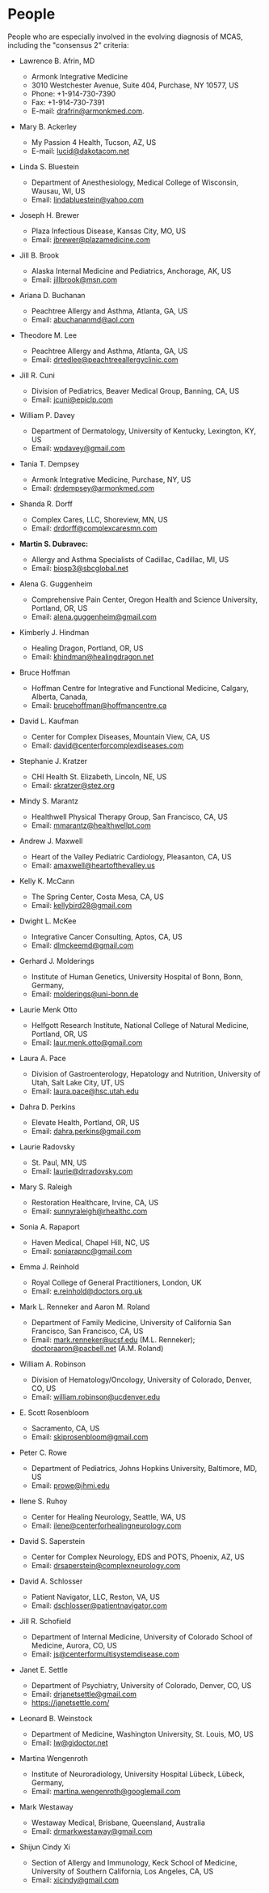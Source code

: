 # People

People who are especially involved in the evolving diagnosis of MCAS, including the "consensus 2" criteria:

* Lawrence B. Afrin, MD

  * Armonk Integrative Medicine
  * 3010 Westchester Avenue, Suite 404, Purchase, NY 10577, US
  * Phone: +1-914-730-7390
  * Fax: +1-914-730-7391
  * E-mail: drafrin@armonkmed.com.

* Mary B. Ackerley

  * My Passion 4 Health, Tucson, AZ, US
  * E-mail: lucid@dakotacom.net

* Linda S. Bluestein

  * Department of Anesthesiology, Medical College of Wisconsin, Wausau, WI, US
  * Email: lindabluestein@yahoo.com

* Joseph H. Brewer

  * Plaza Infectious Disease, Kansas City, MO, US
  * Email: jbrewer@plazamedicine.com

* Jill B. Brook

  * Alaska Internal Medicine and Pediatrics, Anchorage, AK, US
  * Email: jillbrook@msn.com

* Ariana D. Buchanan

  * Peachtree Allergy and Asthma, Atlanta, GA, US
  * Email: abuchananmd@aol.com

* Theodore M. Lee

  * Peachtree Allergy and Asthma, Atlanta, GA, US
  * Email: drtedlee@peachtreeallergyclinic.com

* Jill R. Cuni

  * Division of Pediatrics, Beaver Medical Group, Banning, CA, US
  * Email: jcuni@epiclp.com

* William P. Davey

  * Department of Dermatology, University of Kentucky, Lexington, KY, US
  * Email: wpdavey@gmail.com

* Tania T. Dempsey

  * Armonk Integrative Medicine, Purchase, NY, US
  * Email: drdempsey@armonkmed.com

* Shanda R. Dorff

  * Complex Cares, LLC, Shoreview, MN, US
  * Email: drdorff@complexcaresmn.com

* **Martin S. Dubravec:**

  * Allergy and Asthma Specialists of Cadillac, Cadillac, MI, US
  * Email: biosp3@sbcglobal.net

* Alena G. Guggenheim

  * Comprehensive Pain Center, Oregon Health and Science University, Portland, OR, US
  * Email: alena.guggenheim@gmail.com

* Kimberly J. Hindman

  * Healing Dragon, Portland, OR, US
  * Email: khindman@healingdragon.net

* Bruce Hoffman

  * Hoffman Centre for Integrative and Functional Medicine, Calgary, Alberta, Canada,
  * Email: brucehoffman@hoffmancentre.ca

* David L. Kaufman

  * Center for Complex Diseases, Mountain View, CA, US
  * Email: david@centerforcomplexdiseases.com

* Stephanie J. Kratzer

  * CHI Health St. Elizabeth, Lincoln, NE, US
  * Email: skratzer@stez.org

* Mindy S. Marantz

  * Healthwell Physical Therapy Group, San Francisco, CA, US
  * Email: mmarantz@healthwellpt.com

* Andrew J. Maxwell

  * Heart of the Valley Pediatric Cardiology, Pleasanton, CA, US
  * Email: amaxwell@heartofthevalley.us

* Kelly K. McCann

  * The Spring Center, Costa Mesa, CA, US
  * Email: kellybird28@gmail.com

* Dwight L. McKee

  * Integrative Cancer Consulting, Aptos, CA, US
  * Email: dlmckeemd@gmail.com

* Gerhard J. Molderings

  * Institute of Human Genetics, University Hospital of Bonn, Bonn, Germany,
  * Email: molderings@uni-bonn.de

* Laurie Menk Otto

  * Helfgott Research Institute, National College of Natural Medicine, Portland, OR, US
  * Email: laur.menk.otto@gmail.com

* Laura A. Pace

  * Division of Gastroenterology, Hepatology and Nutrition, University of Utah, Salt Lake City, UT, US
  * Email: laura.pace@hsc.utah.edu

* Dahra D. Perkins

  * Elevate Health, Portland, OR, US
  * Email: dahra.perkins@gmail.com

* Laurie Radovsky

  * St. Paul, MN, US
  * Email: laurie@drradovsky.com

* Mary S. Raleigh

  * Restoration Healthcare, Irvine, CA, US
  * Email: sunnyraleigh@rhealthc.com

* Sonia A. Rapaport

  * Haven Medical, Chapel Hill, NC, US
  * Email: soniarapnc@gmail.com

* Emma J. Reinhold

  * Royal College of General Practitioners, London, UK
  * Email: e.reinhold@doctors.org.uk

* Mark L. Renneker and Aaron M. Roland

  * Department of Family Medicine, University of California San Francisco, San Francisco, CA, US
  * Email: mark.renneker@ucsf.edu (M.L. Renneker); doctoraaron@pacbell.net (A.M. Roland)

* William A. Robinson

  * Division of Hematology/Oncology, University of Colorado, Denver, CO, US
  * Email: william.robinson@ucdenver.edu

* E. Scott Rosenbloom

  * Sacramento, CA, US
  * Email: skiprosenbloom@gmail.com

* Peter C. Rowe

  * Department of Pediatrics, Johns Hopkins University, Baltimore, MD, US
  * Email: prowe@jhmi.edu

* Ilene S. Ruhoy

  * Center for Healing Neurology, Seattle, WA, US
  * Email: ilene@centerforhealingneurology.com

* David S. Saperstein

  * Center for Complex Neurology, EDS and POTS, Phoenix, AZ, US
  * Email: drsaperstein@complexneurology.com

* David A. Schlosser

  * Patient Navigator, LLC, Reston, VA, US
  * Email: dschlosser@patientnavigator.com

* Jill R. Schofield

  * Department of Internal Medicine, University of Colorado School of Medicine, Aurora, CO, US
  * Email: js@centerformultisystemdisease.com

* Janet E. Settle

  * Department of Psychiatry, University of Colorado, Denver, CO, US
  * Email: drjanetsettle@gmail.com
  * https://janetsettle.com/

* Leonard B. Weinstock

  * Department of Medicine, Washington University, St. Louis, MO, US
  * Email: lw@gidoctor.net

* Martina Wengenroth

  * Institute of Neuroradiology, University Hospital Lübeck, Lübeck, Germany,
  * Email: martina.wengenroth@googlemail.com

* Mark Westaway

  * Westaway Medical, Brisbane, Queensland, Australia
  * Email: drmarkwestaway@gmail.com

* Shijun Cindy Xi

  * Section of Allergy and Immunology, Keck School of Medicine, University of Southern California, Los Angeles, CA, US
  * Email: xicindy@gmail.com

